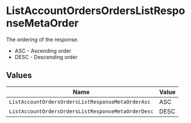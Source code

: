 # ListAccountOrdersOrdersListResponseMetaOrder

The ordering of the response.
* ASC - Ascending order
* DESC - Descending order


## Values

| Name                                               | Value                                              |
| -------------------------------------------------- | -------------------------------------------------- |
| `ListAccountOrdersOrdersListResponseMetaOrderAsc`  | ASC                                                |
| `ListAccountOrdersOrdersListResponseMetaOrderDesc` | DESC                                               |